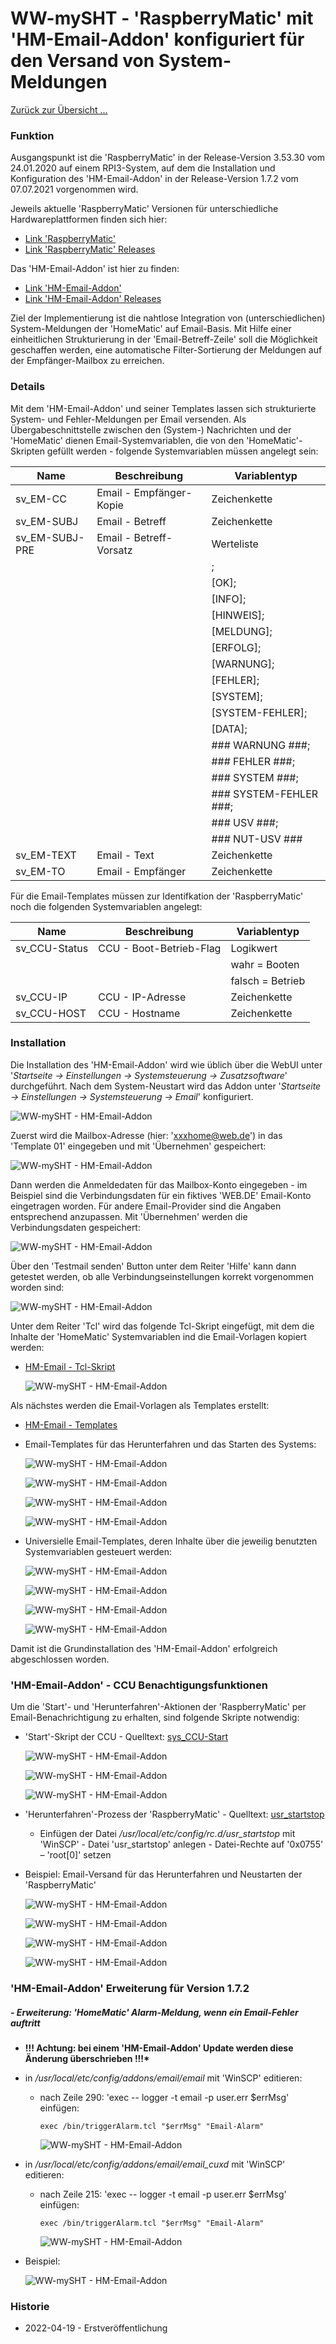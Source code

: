 # WW-mySHT - 'RaspberryMatic' mit 'HM-Email-Addon' konfiguriert für den Versand von System-Meldungen

[Zurück zur Übersicht ...](../README.md)

### Funktion
Ausgangspunkt ist die 'RaspberryMatic' in der Release-Version 3.53.30 vom 24.01.2020 auf einem RPI3-System, auf dem die Installation und Konfiguration des 'HM-Email-Addon' in der Release-Version 1.7.2 vom 07.07.2021 vorgenommen wird.

Jeweils aktuelle 'RaspberryMatic' Versionen für unterschiedliche Hardwareplattformen finden sich hier:

- [Link 'RaspberryMatic'](https://github.com/jens-maus/RaspberryMatic/)
- [Link 'RaspberryMatic' Releases](https://github.com/jens-maus/RaspberryMatic/releases)

Das 'HM-Email-Addon' ist hier zu finden:

- [Link 'HM-Email-Addon'](https://github.com/homematic-community/hm_email)
- [Link 'HM-Email-Addon' Releases](https://github.com/homematic-community/hm_email/releases)

Ziel der Implementierung ist die nahtlose Integration von (unterschiedlichen) System-Meldungen der 'HomeMatic' auf Email-Basis. Mit Hilfe einer einheitlichen Strukturierung in der 'Email-Betreff-Zeile' soll die Möglichkeit geschaffen werden, eine automatische Filter-Sortierung der Meldungen auf der Empfänger-Mailbox zu erreichen.

### Details

Mit dem 'HM-Email-Addon' und seiner Templates lassen sich strukturierte System- und Fehler-Meldungen per Email versenden. Als Übergabeschnittstelle zwischen den (System-) Nachrichten und der 'HomeMatic' dienen Email-Systemvariablen, die von den 'HomeMatic'-Skripten gefüllt werden - folgende Systemvariablen müssen angelegt sein:

| Name | Beschreibung | Variablentyp
| --- | --- | --- |
| sv_EM-CC | Email - Empfänger-Kopie | Zeichenkette |
| sv_EM-SUBJ | Email - Betreff | Zeichenkette |
| sv_EM-SUBJ-PRE | Email - Betreff-Vorsatz | Werteliste |
||| ; |
||| [OK]; |
||| [INFO]; |
||| [HINWEIS]; |
||| [MELDUNG]; |
||| [ERFOLG]; |
||| [WARNUNG]; |
||| [FEHLER]; |
||| [SYSTEM]; |
||| [SYSTEM-FEHLER]; |
||| [DATA]; |
||| ### WARNUNG ###; |
||| ### FEHLER ###; |
||| ### SYSTEM ###; |
||| ### SYSTEM-FEHLER ###; |
||| ### USV ###; |
||| ### NUT-USV ### |
| sv_EM-TEXT | Email - Text | Zeichenkette |
| sv_EM-TO | Email - Empfänger | Zeichenkette |

Für die Email-Templates müssen zur Identifkation der 'RaspberryMatic' noch die folgenden Systemvariablen angelegt:

| Name | Beschreibung | Variablentyp
| --- | --- | --- |
| sv_CCU-Status | CCU - Boot-Betrieb-Flag	| Logikwert |
| | | wahr = Booten |
| | | falsch = Betrieb |
| sv_CCU-IP | CCU - IP-Adresse | Zeichenkette |
| sv_CCU-HOST | CCU - Hostname | Zeichenkette |

### Installation

Die Installation des 'HM-Email-Addon' wird wie üblich über die WebUI unter '*Startseite -> Einstellungen -> Systemsteuerung -> Zusatzsoftware*' durchgeführt. Nach dem System-Neustart wird das Addon unter '*Startseite -> Einstellungen -> Systemsteuerung -> Email*' konfiguriert.

![WW-mySHT - HM-Email-Addon](./img/hm_email_info.jpg)

Zuerst wird die Mailbox-Adresse (hier: 'xxxhome@web.de') in das 'Template 01' eingegeben und mit 'Übernehmen' gespeichert:

![WW-mySHT - HM-Email-Addon](./img/hm_email_template_01.jpg)

Dann werden die Anmeldedaten für das Mailbox-Konto eingegeben - im Beispiel sind die Verbindungsdaten für ein fiktives 'WEB.DE' Email-Konto eingetragen worden. Für andere Email-Provider sind die Angaben entsprechend anzupassen. Mit 'Übernehmen' werden die Verbindungsdaten gespeichert:

![WW-mySHT - HM-Email-Addon](./img/hm_email_account.jpg)

Über den 'Testmail senden' Button unter dem Reiter 'Hilfe' kann dann getestet werden, ob alle Verbindungseinstellungen korrekt vorgenommen worden sind:

![WW-mySHT - HM-Email-Addon](./img/hm_email_hilfe.jpg)

Unter dem Reiter 'Tcl' wird das folgende Tcl-Skript eingefügt, mit dem die Inhalte der 'HomeMatic' Systemvariablen ind die Email-Vorlagen kopiert werden:

- [HM-Email - Tcl-Skript](./bin/email_tcl.txt)

  ![WW-mySHT - HM-Email-Addon](./img/hm_email_tcl.jpg)

Als nächstes werden die Email-Vorlagen als Templates erstellt:

- [HM-Email - Templates](./bin/email_templates.txt)

- Email-Templates für das Herunterfahren und das Starten des Systems:

  ![WW-mySHT - HM-Email-Addon](./img/hm_email_template_50.jpg)

  ![WW-mySHT - HM-Email-Addon](./img/hm_email_template_49.jpg)

  ![WW-mySHT - HM-Email-Addon](./img/hm_email_template_48.jpg)

  ![WW-mySHT - HM-Email-Addon](./img/hm_email_template_47.jpg)

- Universielle Email-Templates, deren Inhalte über die jeweilig benutzten Systemvariablen gesteuert werden:

  ![WW-mySHT - HM-Email-Addon](./img/hm_email_template_40.jpg)

  ![WW-mySHT - HM-Email-Addon](./img/hm_email_template_41.jpg)

  ![WW-mySHT - HM-Email-Addon](./img/hm_email_template_42.jpg)

  ![WW-mySHT - HM-Email-Addon](./img/hm_email_template_43.jpg)

Damit ist die Grundinstallation des 'HM-Email-Addon' erfolgreich abgeschlossen worden.

### 'HM-Email-Addon' - CCU Benachtigungsfunktionen

Um die 'Start'- und 'Herunterfahren'-Aktionen der 'RaspberryMatic' per Email-Benachrichtigung zu erhalten, sind folgende Skripte notwendig:

- 'Start'-Skript der CCU - Quelltext: [sys_CCU-Start](../bin/hm_sys_ccu_start.txt)

  ![WW-mySHT - HM-Email-Addon](./img/hm_sys_ccu_start_1.jpg)

  ![WW-mySHT - HM-Email-Addon](./img/hm_sys_ccu_start_2.jpg)

  ![WW-mySHT - HM-Email-Addon](./img/hm_sys_ccu_start_3.jpg)

- 'Herunterfahren'-Prozess der 'RaspberryMatic' - Quelltext: [usr_startstop](../bin/hm_usr_startstop.txt)

    -	Einfügen der Datei */usr/local/etc/config/rc.d/usr_startstop* mit 'WinSCP'
      - Datei 'usr_startstop' anlegen
      - Datei-Rechte auf '0x0755' – 'root[0]' setzen


- Beispiel: Email-Versand für das Herunterfahren und Neustarten der 'RaspberryMatic'

  ![WW-mySHT - HM-Email-Addon](./img/hm_email_mbox_all.jpg)

  ![WW-mySHT - HM-Email-Addon](./img/hm_email_mbox_1.jpg)

  ![WW-mySHT - HM-Email-Addon](./img/hm_email_mbox_2.jpg)

  ![WW-mySHT - HM-Email-Addon](./img/hm_email_mbox_3.jpg)



### 'HM-Email-Addon' Erweiterung für Version 1.7.2

##### - Erweiterung: 'HomeMatic' Alarm-Meldung, wenn ein Email-Fehler auftritt

- <b>!!! Achtung: bei einem 'HM-Email-Addon' Update werden diese Änderung überschrieben !!!*</b>

- in */usr/local/etc/config/addons/email/email* mit 'WinSCP' editieren:
  - nach Zeile 290: 'exec -- logger -t email -p user.err $errMsg' einfügen:
    ```
    exec /bin/triggerAlarm.tcl "$errMsg" "Email-Alarm"
    ```
    ![WW-mySHT - HM-Email-Addon](./img/EmailAddon_172_Alarm_email.jpg)


- in */usr/local/etc/config/addons/email/email_cuxd* mit 'WinSCP' editieren:
  - nach Zeile 215: 'exec -- logger -t email -p user.err $errMsg' einfügen:
    ```
    exec /bin/triggerAlarm.tcl "$errMsg" "Email-Alarm"
    ```
    ![WW-mySHT - HM-Email-Addon](./img/EmailAddon_172_Alarm_email_cuxd.jpg)


- Beispiel:

  ![WW-mySHT - HM-Email-Addon](./img/EmailAddon_172_Alarm.jpg)




### Historie
- 2022-04-19 - Erstveröffentlichung
